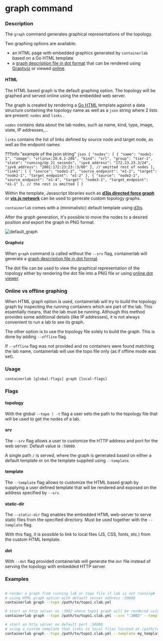# graph command

### Description

The `graph` command generates graphical representations of the topology.

Two graphing options are available:

* an HTML page with embedded graphics generated by `containerlab` based on a Go HTML template
* a [graph description file in dot format](https://en.wikipedia.org/wiki/DOT_(graph_description_language)) that can be rendered using [Graphviz](https://graphviz.org/) or viewed [online](https://dreampuf.github.io/GraphvizOnline/).

#### HTML

The HTML based graph is the default graphing option. The topology will be graphed and served online using the embedded web server.

The graph is created by rendering a [Go HTML](https://golang.org/pkg/html/template/) template against a data structure containing the topology name as well as a `json` string where 2 lists are present: `nodes` and `links` .

`nodes` contains data about the lab nodes, such as name, kind, type, image, state, IP addresses,...

`links` contains the list of links defined by source node and target node, as well as the endpoint names

???info "example of the json string"
    ```json
    {
      "nodes": [
        {
          "name": "node1-1",
          "image": "srlinux:20.6.1-286",
          "kind": "srl",
          "group": "tier-1",
          "state": "running/Up 21 seconds",
          "ipv4_address": "172.23.23.3/24",
          "ipv6_address": "2001:172:23:23::3/80"
        },
        // omitted rest of nodes
      ],
      "links": [
        {
          "source": "node1-2",
          "source_endpoint": "e1-1",
          "target": "node2-1",
          "target_endpoint": "e1-2"
        },
        {
          "source": "node2-1",
          "source_endpoint": "e1-4",
          "target": "node3-1",
          "target_endpoint": "e1-1"
        },
        // the rest is omitted
      ]
    }
    ```

Within the template, Javascript libraries such as [**d3js directed force graph**](https://observablehq.com/collection/@d3/d3-force) or [**vis.js network**](https://visjs.github.io/vis-network/docs/network/) can be used to generate custom topology graphs.

`containerlab` comes with a (minimalistic) default template using [d3js](https://github.com/d3/d3-force).

After the graph generation, it's possible to move the nodes to a desired position and export the graph in PNG format.

![default_graph](https://gitlab.com/rdodin/pics/-/wikis/uploads/5f3ade3559a5f044d4786bfd0e278b65/image.png)

#### Graphviz

When `graph` command is called without the `--srv` flag, containerlab will generate a [graph description file in dot format](https://en.wikipedia.org/wiki/DOT_(graph_description_language)).

The dot file can be used to view the graphical representation of the topology either by rendering the dot file into a PNG file or using [online dot viewer](https://dreampuf.github.io/GraphvizOnline/).

### Online vs offline graphing
When HTML graph option is used, containerlab will try to build the topology graph by inspecting the running containers which are part of the lab. This essentially means, that the lab must be running. Although this method provides some additional details (like IP addresses), it is not always convenient to run a lab to see its graph.

The other option is to use the topology file solely to build the graph. This is done by adding `--offline` flag.

If `--offline` flag was not provided and no containers were found matching the lab name, containerlab will use the topo file only (as if offline mode was set).
### Usage

`containerlab [global-flags] graph [local-flags]`

### Flags

#### topology

With the global `--topo | -t` flag a user sets the path to the topology file that will be used to get the nodes of a lab.

#### srv

The `--srv` flag allows a user to customize the HTTP address and port for the web server. Default value is `:50080`.

A single path `/` is served, where the graph is generated based on either a default template or on the template supplied using `--template`.

#### template

The `--template` flag allows to customize the HTML based graph by supplying a user defined template that will be rendered and exposed on the address specified by `--srv`.

#### static-dir

The `--static-dir` flag enables the embedded HTML web-server to serve static files from the specified directory. Must be used together with the `--template` flag.

With this flag, it is possible to link to local files (JS, CSS, fonts, etc.) from the custom HTML template.

#### dot
With `--dot` flag provided containerlab will generate the `dot` file instead of serving the topology with embedded HTTP server.

### Examples

```bash

# render a graph from running lab or topo file if lab is not running#
# using HTML graph option with default server address :50080
containerlab graph --topo /path/to/topo1.clab.yml

# start an http server on :3002 where topo1 graph will be rendered using a custom template my_template.html
containerlab graph --topo /path/to/topo1.clab.yml --srv ":3002" --template my_template.html

# start an http server on default port :50080 
# using a custom template that links to local files located at /path/to/static_files directory
containerlab graph --topo /path/to/topo1.clab.yml --template my_template.html --static-dir /path/to/static_files
```
